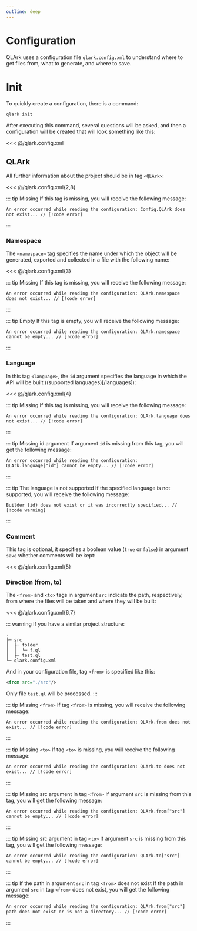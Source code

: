 ```yaml
---
outline: deep
---
```


# Configuration

QLArk uses a configuration file `qlark.config.xml` to understand where to get files from, what to generate, and where to save.

# Init

To quickly create a configuration, there is a command: 

```bash
qlark init
``` 

After executing this command, several questions will be asked, and then a configuration will be created that will look something like this:

<<< @/qlark.config.xml

## QLArk

All further information about the project should be in tag `<QLArk>`:

<<< @/qlark.config.xml{2,8}

::: tip Missing
If this tag is missing, you will receive the following message:

```
An error occurred while reading the configuration: Config.QLArk does not exist... // [!code error]
```
:::

### Namespace

The `<namespace>` tag specifies the name under which the object will be generated, exported and collected in a file with the following name:


<<< @/qlark.config.xml{3}

::: tip Missing
If this tag is missing, you will receive the following message:

```
An error occurred while reading the configuration: QLArk.namespace does not exist... // [!code error]
```
:::

::: tip Empty
If this tag is empty, you will receive the following message:

```
An error occurred while reading the configuration: QLArk.namespace cannot be empty... // [!code error]
```
:::

### Language

In this tag `<language>`, the `id` argument specifies the language in which the API will be built ((supported languages)[/languages]):

<<< @/qlark.config.xml{4}

::: tip Missing
If this tag is missing, you will receive the following message:

```
An error occurred while reading the configuration: QLArk.language does not exist... // [!code error]
```
:::

::: tip Missing id argument
If argument `id` is missing from this tag, you will get the following message:

```
An error occurred while reading the configuration: QLArk.language["id"] cannot be empty... // [!code error]
```
:::

::: tip The language is not supported
If the specified language is not supported, you will receive the following message:

```
Builder {id} does not exist or it was incorrectly specified... // [!code warning]
```
:::

### Comment

This tag is optional, it specifies a boolean value (`true` or `false`) in argument `save` whether comments will be kept:

<<< @/qlark.config.xml{5}

### Direction (from, to)

The `<from>` and `<to>` tags in argument `src` indicate the path, respectively, from where the files will be taken and where they will be built:

<<< @/qlark.config.xml{6,7}

::: warning
If you have a similar project structure:
```
.
├─ src
│  ├─ folder
│  │  └─ f.ql
│  ├─ test.ql
└─ qlark.config.xml
```

And in your configuration file, tag `<from>` is specified like this:

```xml
<from src="./src"/>
```

Only file `test.ql` will be processed.
:::

::: tip Missing `<from>`
If tag `<from>` is missing, you will receive the following message:

```
An error occurred while reading the configuration: QLArk.from does not exist... // [!code error]
```
:::

::: tip Missing `<to>`
If tag `<to>` is missing, you will receive the following message:

```
An error occurred while reading the configuration: QLArk.to does not exist... // [!code error]
```
:::

::: tip Missing src argument in tag `<from>`
If argument `src` is missing from this tag, you will get the following message:

```
An error occurred while reading the configuration: QLArk.from["src"] cannot be empty... // [!code error]
```
:::

::: tip Missing src argument in tag `<to>`
If argument `src` is missing from this tag, you will get the following message:

```
An error occurred while reading the configuration: QLArk.to["src"] cannot be empty... // [!code error]
```
:::

::: tip If the path in argument `src` in tag `<from>` does not exist
If the path in argument `src` in tag `<from>` does not exist, you will get the following message:

```
An error occurred while reading the configuration: QLArk.from["src"] path does not exist or is not a directory... // [!code error]
```
:::